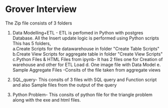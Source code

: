# Grover Interview
The Zip file consists of 3 folders
1. Data Modelling+ETL - ETL is perfomed in Python with postgres Database. All the Insert update logic is performed using Python scripts 
                        This has 5 folders,     
                        a.Create Scripts for the datawarehouse in folder "Create Table Scripts"
                        b.Create View Scripts for aggregate table in folder "Create View Scripts"
                        c.Python Files & HTML Files from ipynb- It has 2 files one for Creation of warehouse and other for ETL Load
                        d. One image file with Data Model
                        e. Sample Aggregate Files -Consits of the file taken from aggregate views
             
2. SQL_query- This consits of 3 files with SQL query and Function script  and also Sample files from the output of the query

3. Python Problem- This consits of python file for the triangle problem along with the exe and html files.
